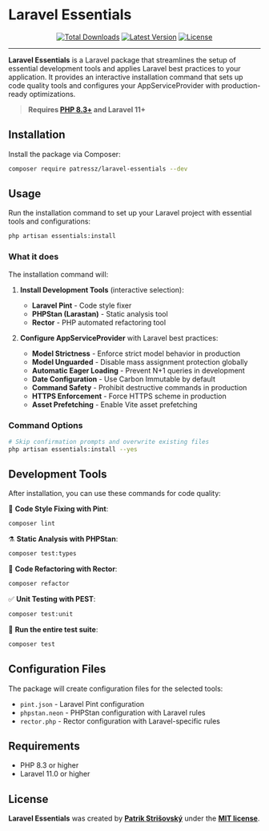 # Laravel Essentials

<p align="center">
    <a href="https://packagist.org/packages/patressz/laravel-essentials"><img alt="Total Downloads" src="https://img.shields.io/packagist/dt/patressz/laravel-essentials"></a>
    <a href="https://packagist.org/packages/patressz/laravel-essentials"><img alt="Latest Version" src="https://img.shields.io/packagist/v/patressz/laravel-essentials"></a>
    <a href="https://packagist.org/packages/patressz/laravel-essentials"><img alt="License" src="https://img.shields.io/packagist/l/patressz/laravel-essentials"></a>
</p>

------

**Laravel Essentials** is a Laravel package that streamlines the setup of essential development tools and applies Laravel best practices to your application. It provides an interactive installation command that sets up code quality tools and configures your AppServiceProvider with production-ready optimizations.

> **Requires [PHP 8.3+](https://php.net/releases/) and Laravel 11+**

## Installation

Install the package via Composer:

```bash
composer require patressz/laravel-essentials --dev
```

## Usage

Run the installation command to set up your Laravel project with essential tools and configurations:

```bash
php artisan essentials:install
```

### What it does

The installation command will:

1. **Install Development Tools** (interactive selection):
   - **Laravel Pint** - Code style fixer
   - **PHPStan (Larastan)** - Static analysis tool
   - **Rector** - PHP automated refactoring tool

2. **Configure AppServiceProvider** with Laravel best practices:
   - **Model Strictness** - Enforce strict model behavior in production
   - **Model Unguarded** - Disable mass assignment protection globally
   - **Automatic Eager Loading** - Prevent N+1 queries in development
   - **Date Configuration** - Use Carbon Immutable by default
   - **Command Safety** - Prohibit destructive commands in production
   - **HTTPS Enforcement** - Force HTTPS scheme in production
   - **Asset Prefetching** - Enable Vite asset prefetching

### Command Options

```bash
# Skip confirmation prompts and overwrite existing files
php artisan essentials:install --yes
```

## Development Tools

After installation, you can use these commands for code quality:

🧹 **Code Style Fixing with Pint**:
```bash
composer lint
```

⚗️ **Static Analysis with PHPStan**:
```bash
composer test:types
```

🔧 **Code Refactoring with Rector**:
```bash
composer refactor
```

✅ **Unit Testing with PEST**:
```bash
composer test:unit
```

🚀 **Run the entire test suite**:
```bash
composer test
```

## Configuration Files

The package will create configuration files for the selected tools:

- `pint.json` - Laravel Pint configuration
- `phpstan.neon` - PHPStan configuration with Laravel rules
- `rector.php` - Rector configuration with Laravel-specific rules

## Requirements

- PHP 8.3 or higher
- Laravel 11.0 or higher

## License

**Laravel Essentials** was created by **[Patrik Strišovský](mailto:patrik.strisovsky7@gmail.com)** under the **[MIT license](https://opensource.org/licenses/MIT)**.
